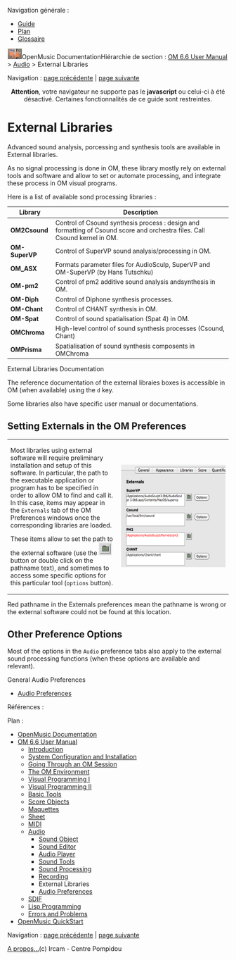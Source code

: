 <div id="tplf" class="tplPage">

<div id="tplh">

<span class="hidden">Navigation générale : </span>

  - [<span>Guide</span>](OM-Documentation.md)
  - [<span>Plan</span>](OM-Documentation_1.md)
  - [<span>Glossaire</span>](OM-Documentation_2.md)

</div>

<div id="tplt">

![empty.gif](../tplRes/page/empty.gif)![logoom1.png](../res/logoom1.png)<span class="tplTi">OpenMusic
Documentation</span><span class="sw_outStack_navRoot"><span class="hidden">Hiérarchie
de section : </span>[<span>OM 6.6 User
Manual</span>](OM-User-Manual.md)<span class="stkSep"> \>
</span>[<span>Audio</span>](Audio.md)<span class="stkSep"> \>
</span><span class="stkSel_yes"><span>External
Libraries</span></span></span>

</div>

<div class="tplNav">

<span class="hidden">Navigation : </span>[<span>page
précédente</span>](SoundRecording.md "page précédente(Recording)")<span class="hidden">
| </span>[<span>page
suivante</span>](SoundPreferences.md "page suivante(Audio Preferences)")

</div>

<div id="tplc" class="tplc_out_yes">

<div style="text-align: center;">

**Attention**, votre navigateur ne supporte pas le **javascript** ou
celui-ci à été désactivé. Certaines fonctionnalités de ce guide sont
restreintes.

</div>

<div class="headCo">

# <span>External Libraries</span>

<div class="headCo_co">

<div>

<div class="infobloc">

<div class="txt">

Advanced sound analysis, porcessing and synthesis tools are available in
External libraries.

As no signal processing is done in OM, these library mostly rely on
external tools and software and allow to set or automate processing, and
integrate these process in OM visual programs.

Here is a list of available sond processing libraries :

| Library        | Description                                                                                                                |
| -------------- | -------------------------------------------------------------------------------------------------------------------------- |
| **OM2Csound**  | Control of Csound synthesis process : design and formatting of Csound score and orchestra files. Call Csound kernel in OM. |
| **OM-SuperVP** | Control of SuperVP sound analysis/processing in OM.                                                                        |
| **OM\_ASX**    | Formats parameter files for AudioSculp, SuperVP and OM-SuperVP (by Hans Tutschku)                                          |
| **OM-pm2**     | Control of pm2 additive sound analysis andsynthesis in OM.                                                                 |
| **OM-Diph**    | Control of Diphone synthesis processes.                                                                                    |
| **OM-Chant**   | Control of CHANT synthesis in OM.                                                                                          |
| **OM-Spat**    | Control of sound spatialisation (Spat 4) in OM.                                                                            |
| **OMChroma**   | High-level control of sound synthesis processes (Csound, Chant)                                                            |
| **OMPrisma**   | Spatialisation of sound synthesis composents in OMChroma                                                                   |

</div>

</div>

<div class="bloc complement">

<div class="bloc_ti complement_ti">

<span>External Libraries Documentation</span>

</div>

<div class="txt">

The reference documentation of the external libraies boxes is accessible
in OM (when available) using the `d` key.

Some libraries also have specific user manual or documentations.

</div>

</div>

<div class="part">

## <span>Setting Externals in the OM Preferences</span>

<div class="part_co">

<div class="infobloc">

<div class="txtRes">

<table>
<colgroup>
<col style="width: 50%" />
<col style="width: 50%" />
</colgroup>
<tbody>
<tr class="odd">
<td><div class="dk_txtRes_txt txt">
<p>Most libraries using external software will require preliminary installation and setup of this software. In particular, the path to the executable application or program has to be specified in order to allow OM to find and call it. In this case, items may appear in the <code class="label_tl">Externals</code> tab of the OM Preferences windows once the corresponding libraries are loaded.</p>
<p>These items allow to set the path to the external software (use the <span class="iconButton_tim"><img src="../res/folder-button_icon.png" class="sfile_icon-png_icon-gif_icon" width="30" height="29" alt="folder-button_icon.png" /></span> button or double click on the pathname text), and sometimes to access some specific options for this particular tool (<code class="textButton_tl">options</code> button).</p>
</div></td>
<td><div class="caption">
<div class="caption_co">
<a href="../res/externalprefs.png" class="overLnk" title="Cliquez pour agrandir"><img src="../res/externalprefs_1.png" width="300" height="233" alt="externalprefs_1.png" /></a>
</div>
</div></td>
</tr>
</tbody>
</table>

</div>

</div>

<div class="bloc advice">

<div class="txt">

Red pathname in the Externals preferences mean the pathname is wrong or
the external software could not be found at this location.

</div>

</div>

</div>

</div>

<div class="part">

## <span>Other Preference Options</span>

<div class="part_co">

<div class="infobloc">

<div class="txt">

Most of the options in the `Audio` preference tabs also apply to the
external sound processing functions (when these options are available
and relevant).

</div>

<div class="linkSet">

<div class="linkSet_ti">

<span>General Audio Preferences</span>

</div>

<div class="linkUL">

  - [<span>Audio Preferences</span>](SoundPreferences.md)

</div>

</div>

</div>

</div>

</div>

</div>

</div>

</div>

<span class="hidden">Références : </span>

</div>

<div id="tplo" class="tplo_out_yes">

<div class="tplOTp">

<div class="tplOBm">

<div id="mnuFrm">

<span class="hidden">Plan :</span>

<div id="mnuFrmUp" onmouseout="menuScrollTiTask.fSpeed=0;" onmouseover="if(menuScrollTiTask.fSpeed&gt;=0) {menuScrollTiTask.fSpeed=-2; scTiLib.addTaskNow(menuScrollTiTask);}" onclick="menuScrollTiTask.fSpeed-=2;" style="display: none;">

<span id="mnuFrmUpLeft">[](#)</span><span id="mnuFrmUpCenter"></span><span id="mnuFrmUpRight"></span>

</div>

<div id="mnuScroll">

  - [<span>OpenMusic Documentation</span>](OM-Documentation.md)
  - [<span>OM 6.6 User Manual</span>](OM-User-Manual.md)
      - [<span>Introduction</span>](00-Sommaire.md)
      - [<span>System Configuration and
        Installation</span>](Installation.md)
      - [<span>Going Through an OM Session</span>](Goingthrough.md)
      - [<span>The OM Environment</span>](Environment.md)
      - [<span>Visual Programming I</span>](BasicVisualProgramming.md)
      - [<span>Visual Programming
        II</span>](AdvancedVisualProgramming.md)
      - [<span>Basic Tools</span>](BasicObjects.md)
      - [<span>Score Objects</span>](ScoreObjects.md)
      - [<span>Maquettes</span>](Maquettes.md)
      - [<span>Sheet</span>](Sheet.md)
      - [<span>MIDI</span>](MIDI.md)
      - [<span>Audio</span>](Audio.md)
          - [<span>Sound Object</span>](Sound.md)
          - [<span>Sound Editor</span>](SoundEditor.md)
          - [<span>Audio Player</span>](AudioPlayer.md)
          - [<span>Sound Tools</span>](SoundTools.md)
          - [<span>Sound Processing</span>](SoundProcessing.md)
          - [<span>Recording</span>](SoundRecording.md)
          - <span id="i2" class="outLeftSel_yes"><span>External
            Libraries</span></span>
          - [<span>Audio Preferences</span>](SoundPreferences.md)
      - [<span>SDIF</span>](SDIF.md)
      - [<span>Lisp Programming</span>](Lisp.md)
      - [<span>Errors and Problems</span>](errors.md)
  - [<span>OpenMusic QuickStart</span>](QuickStart-Chapters.md)

</div>

<div id="mnuFrmDown" onmouseout="menuScrollTiTask.fSpeed=0;" onmouseover="if(menuScrollTiTask.fSpeed&lt;=0) {menuScrollTiTask.fSpeed=2; scTiLib.addTaskNow(menuScrollTiTask);}" onclick="menuScrollTiTask.fSpeed+=2;" style="display: none;">

<span id="mnuFrmDownLeft">[](#)</span><span id="mnuFrmDownCenter"></span><span id="mnuFrmDownRight"></span>

</div>

</div>

</div>

</div>

</div>

<div class="tplNav">

<span class="hidden">Navigation : </span>[<span>page
précédente</span>](SoundRecording.md "page précédente(Recording)")<span class="hidden">
| </span>[<span>page
suivante</span>](SoundPreferences.md "page suivante(Audio Preferences)")

</div>

<div id="tplb">

[<span>A propos...</span>](OM-Documentation_3.md)(c) Ircam - Centre
Pompidou

</div>

</div>

